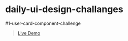# daily-ui-design-challanges

#1-user-card-component-challenge
>
>[Live Demo](https://sonersimsekdev.github.io/daily-ui-design/user-card/index.html)
>
